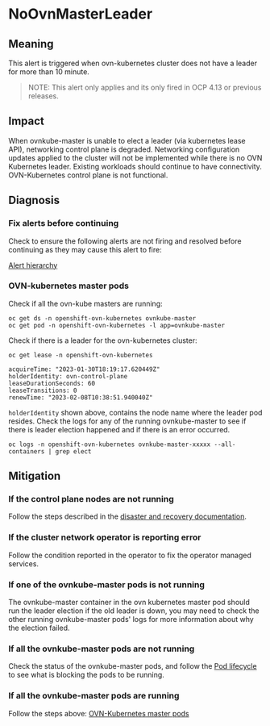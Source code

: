 # NoOvnMasterLeader

## Meaning

This alert is triggered when ovn-kubernetes cluster does not have a
leader for more than 10 minute.

> NOTE: This alert only applies and its only fired in OCP 4.13 or previous
> releases.

## Impact

When ovnkube-master is unable to elect a leader (via kubernetes lease
API), networking control plane is degraded.
Networking configuration updates applied to the cluster will not be
implemented while there is no OVN Kubernetes leader.
Existing workloads should continue to have connectivity.
OVN-Kubernetes control plane is not functional.

## Diagnosis

### Fix alerts before continuing

Check to ensure the following alerts are not firing and resolved before
continuing as they may cause this alert to fire:

[Alert hierarchy](./hierarchy/alerts-hierarchy.svg)

### OVN-kubernetes master pods

Check if all the ovn-kube masters are running:

    oc get ds -n openshift-ovn-kubernetes ovnkube-master
    oc get pod -n openshift-ovn-kubernetes -l app=ovnkube-master

Check if there is a leader for the ovn-kubernetes cluster:

    oc get lease -n openshift-ovn-kubernetes

    acquireTime: "2023-01-30T18:19:17.620449Z"
    holderIdentity: ovn-control-plane
    leaseDurationSeconds: 60
    leaseTransitions: 0
    renewTime: "2023-02-08T10:38:51.940040Z"

`holderIdentity` shown above, contains the node name where the leader pod
resides.
Check the logs for any of the running ovnkube-master to see if there is
leader election happened and if there is an error occurred.

    oc logs -n openshift-ovn-kubernetes ovnkube-master-xxxxx --all-containers | grep elect

## Mitigation

### If the control plane nodes are not running

Follow the steps described in the [disaster and recovery documentation][dr_doc].

### If the cluster network operator is reporting error

Follow the condition reported in the operator to fix the operator managed services.

### If one of the ovnkube-master pods is not running

The ovnkube-master container in the ovn kubernetes master pod should run the
leader election if the old leader is down, you may need to check the other
running ovnkube-master pods' logs for more information about why the election
failed.

### If all the ovnkube-master pods are not running

Check the status of the ovnkube-master pods, and follow the
[Pod lifecycle][Pod lifecycle] to see what is blocking the pods to be running.

### If all the ovnkube-master pods are running

Follow the steps above: [OVN-Kubernetes master pods](#ovn-kubernetes-master-pods)

[Pod lifecycle]: https://kubernetes.io/docs/concepts/workloads/pods/pod-lifecycle/
[dr_doc]: https://docs.openshift.com/container-platform/latest/backup_and_restore/control_plane_backup_and_restore/disaster_recovery/about-disaster-recovery.html
